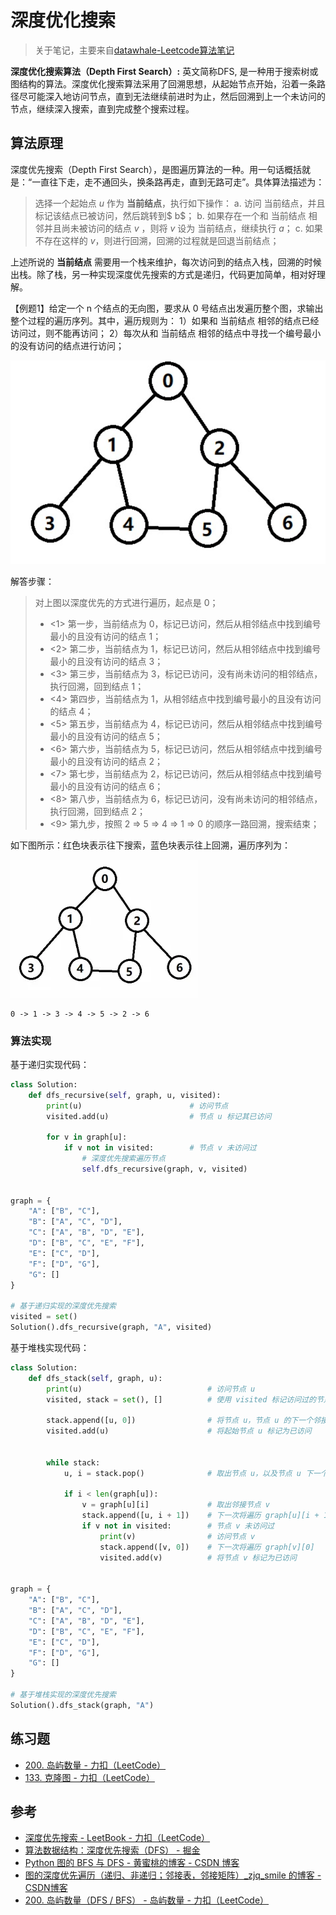 # 深度优化搜索

> 关于笔记，主要来自[datawhale-Leetcode算法笔记](https://datawhalechina.github.io/leetcode-notes/#/ch01/01.01/01.01.02-Algorithm-Complexity)

**深度优化搜索算法（Depth First Search）:** 英文简称DFS, 是一种用于搜索树或图结构的算法。深度优化搜索算法采用了回溯思想，从起始节点开始，沿着一条路径尽可能深入地访问节点，直到无法继续前进时为止，然后回溯到上一个未访问的节点，继续深入搜索，直到完成整个搜索过程。

## 算法原理

深度优先搜索（Depth First Search），是图遍历算法的一种。用一句话概括就是：“一直往下走，走不通回头，换条路再走，直到无路可走”。具体算法描述为：

> 选择一个起始点 $u$ 作为 **当前结点**，执行如下操作：
> a. 访问 当前结点，并且标记该结点已被访问，然后跳转到$ b$；
> b. 如果存在一个和 当前结点 相邻并且尚未被访问的结点 $v$ ，则将 $v$ 设为 当前结点，继续执行 $a$；
> c. 如果不存在这样的 $v$，则进行回溯，回溯的过程就是回退当前结点；

上述所说的 **当前结点** 需要用一个栈来维护，每次访问到的结点入栈，回溯的时候出栈。除了栈，另一种实现深度优先搜索的方式是递归，代码更加简单，相对好理解。

【例题1】给定一个 n 个结点的无向图，要求从 0 号结点出发遍历整个图，求输出整个过程的遍历序列。其中，遍历规则为：
1）如果和 当前结点 相邻的结点已经访问过，则不能再访问；
2）每次从和 当前结点 相邻的结点中寻找一个编号最小的没有访问的结点进行访问；

![image-20231025193726856](.\img\image-20231025193726856.png)

解答步骤：

>   对上图以深度优先的方式进行遍历，起点是 0；
>
> - <1> 第一步，当前结点为 0，标记已访问，然后从相邻结点中找到编号最小的且没有访问的结点 1；
> - <2> 第二步，当前结点为 1，标记已访问，然后从相邻结点中找到编号最小的且没有访问的结点 3；
> - <3> 第三步，当前结点为 3，标记已访问，没有尚未访问的相邻结点，执行回溯，回到结点 1；
> - <4> 第四步，当前结点为 1，从相邻结点中找到编号最小的且没有访问的结点 4；
> - <5> 第五步，当前结点为 4，标记已访问，然后从相邻结点中找到编号最小的且没有访问的结点 5；
> - <6> 第六步，当前结点为 5，标记已访问，然后从相邻结点中找到编号最小的且没有访问的结点 2；
> - <7> 第七步，当前结点为 2，标记已访问，然后从相邻结点中找到编号最小的且没有访问的结点 6；
> - <8> 第八步，当前结点为 6，标记已访问，没有尚未访问的相邻结点，执行回溯，回到结点 2；
> - <9> 第九步，按照 2 => 5 => 4 => 1 => 0 的顺序一路回溯，搜索结束；

如下图所示：红色块表示往下搜索，蓝色块表示往上回溯，遍历序列为：

![v2-a1d51c918c90332cc7ccc49de788360a_b](.\img\v2-a1d51c918c90332cc7ccc49de788360a_b.webp)

```shell
0 -> 1 -> 3 -> 4 -> 5 -> 2 -> 6
```

### 算法实现

基于递归实现代码：

```python
class Solution:
    def dfs_recursive(self, graph, u, visited):
        print(u)                        # 访问节点
        visited.add(u)                  # 节点 u 标记其已访问

        for v in graph[u]:
            if v not in visited:        # 节点 v 未访问过
                # 深度优先搜索遍历节点
                self.dfs_recursive(graph, v, visited)
        

graph = {
    "A": ["B", "C"],
    "B": ["A", "C", "D"],
    "C": ["A", "B", "D", "E"],
    "D": ["B", "C", "E", "F"],
    "E": ["C", "D"],
    "F": ["D", "G"],
    "G": []
}

# 基于递归实现的深度优先搜索
visited = set()
Solution().dfs_recursive(graph, "A", visited)

```

基于堆栈实现代码：

```python
class Solution:
    def dfs_stack(self, graph, u):
        print(u)                            # 访问节点 u
        visited, stack = set(), []          # 使用 visited 标记访问过的节点, 使用栈 stack 存放临时节点
        
        stack.append([u, 0])                # 将节点 u，节点 u 的下一个邻接节点下标放入栈中，下次将遍历 graph[u][0]
        visited.add(u)                      # 将起始节点 u 标记为已访问
        
    
        while stack:
            u, i = stack.pop()              # 取出节点 u，以及节点 u 下一个将要访问的邻接节点下标 i
            
            if i < len(graph[u]):
                v = graph[u][i]             # 取出邻接节点 v
                stack.append([u, i + 1])    # 下一次将遍历 graph[u][i + 1]
                if v not in visited:        # 节点 v 未访问过
                    print(v)                # 访问节点 v
                    stack.append([v, 0])    # 下一次将遍历 graph[v][0]
                    visited.add(v)          # 将节点 v 标记为已访问                
        

graph = {
    "A": ["B", "C"],
    "B": ["A", "C", "D"],
    "C": ["A", "B", "D", "E"],
    "D": ["B", "C", "E", "F"],
    "E": ["C", "D"],
    "F": ["D", "G"],
    "G": []
}

# 基于堆栈实现的深度优先搜索
Solution().dfs_stack(graph, "A")

```

## 练习题

- [200. 岛屿数量 - 力扣（LeetCode）](https://leetcode.cn/problems/number-of-islands/)
- [133. 克隆图 - 力扣（LeetCode）](https://leetcode.cn/problems/clone-graph/)

## 参考

[^1]: https://zhuanlan.zhihu.com/p/441063468

- [深度优先搜索 - LeetBook - 力扣（LeetCode）](https://leetcode.cn/leetbook/read/dfs/egx6xc/)
- [算法数据结构：深度优先搜索（DFS） - 掘金](https://juejin.cn/post/6864348493721387021)
- [Python 图的 BFS 与 DFS - 黄蜜桃的博客 - CSDN 博客](https://blog.csdn.net/qq_37738656/article/details/83027943)
- [图的深度优先遍历（递归、非递归；邻接表，邻接矩阵）_zjq_smile 的博客 - CSDN博客](https://blog.csdn.net/zscfa/article/details/75947816)
- [200. 岛屿数量（DFS / BFS） - 岛屿数量 - 力扣（LeetCode）](https://leetcode.cn/problems/number-of-islands/solution/number-of-islands-shen-du-you-xian-bian-li-dfs-or-/)

